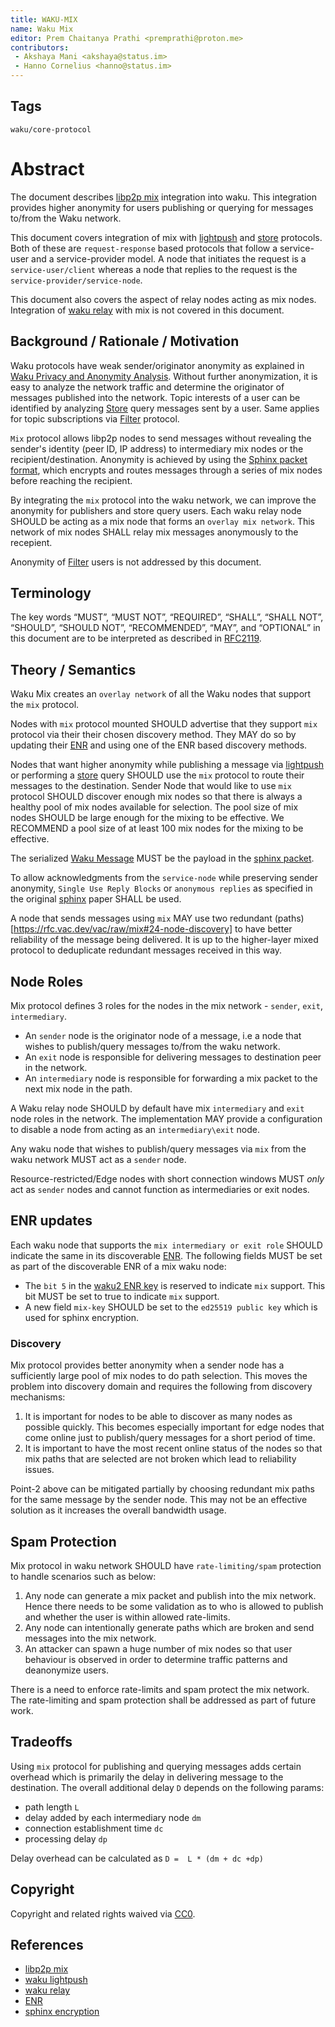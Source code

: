 ```yaml
---
title: WAKU-MIX
name: Waku Mix
editor: Prem Chaitanya Prathi <premprathi@proton.me>
contributors:
 - Akshaya Mani <akshaya@status.im>
 - Hanno Cornelius <hanno@status.im>
---
```


## Tags

`waku/core-protocol`

# Abstract
The document describes [libp2p mix](https://rfc.vac.dev/vac/raw/mix/) integration into waku.
This integration provides higher anonymity for users publishing or querying for messages to/from the Waku network.

This document covers integration of mix with [lightpush](https://rfc.vac.dev/waku/standards/core/19/lightpush) and [store](https://rfc.vac.dev/waku/standards/core/13/store) protocols.
Both of these are `request-response` based protocols that follow a service-user and a service-provider model.
A node that initiates the request is a `service-user/client` whereas a node that replies to the request is the `service-provider/service-node`.

This document also covers the aspect of relay nodes acting as mix nodes.
Integration of [waku relay](https://rfc.vac.dev/waku/standards/core/11/relay) with mix is not covered in this document.

## Background / Rationale / Motivation

Waku protocols have weak sender/originator anonymity as explained in [Waku Privacy and Anonymity Analysis](https://vac.dev/rlog/wakuv2-relay-anon/).
Without further anonymization, it is easy to analyze the network traffic and determine the originator of messages published into the network.
Topic interests of a user can be identified by analyzing [Store](https://rfc.vac.dev/waku/standards/core/13/store) query messages sent by a user.
Same applies for topic subscriptions via [Filter](https://rfc.vac.dev/waku/standards/core/12/filter) protocol.

`Mix` protocol allows libp2p nodes to send messages without revealing the sender's identity (peer ID, IP address) to intermediary mix nodes or the recipient/destination.
Anonymity is achieved by using the [Sphinx packet format](#references), which encrypts and routes messages through a series of mix nodes before reaching the recipient.

By integrating the `mix` protocol into the waku network, we can improve the anonymity for publishers and store query users.
Each waku relay node SHOULD be acting as a mix node that forms an `overlay mix network`.
This network of mix nodes SHALL relay mix messages anonymously to the recepient.

Anonymity of [Filter](https://rfc.vac.dev/waku/standards/core/12/filter) users is not addressed by this document.

## Terminology
The key words “MUST”, “MUST NOT”, “REQUIRED”, “SHALL”, “SHALL NOT”, “SHOULD”, “SHOULD NOT”,
“RECOMMENDED”, “MAY”, and “OPTIONAL” in this document are to be interpreted as described in [RFC2119](https://www.ietf.org/rfc/rfc2119.txt).

## Theory / Semantics

Waku Mix creates an `overlay network` of all the Waku nodes that support the `mix` protocol.

Nodes with `mix` protocol mounted SHOULD advertise that they support `mix` protocol via their their chosen discovery method.
They MAY do so by updating their [ENR](#enr-updates) and using one of the ENR based discovery methods.

Nodes that want higher anonymity while publishing a message via [lightpush](https://rfc.vac.dev/waku/standards/core/19/lightpush) or performing a [store](https://rfc.vac.dev/waku/standards/core/13/store) query SHOULD use the `mix` protocol to route their messages to the destination.
Sender Node that would like to use `mix` protocol SHOULD discover enough mix nodes so that there is always a healthy pool of mix nodes available for selection.
The pool size of mix nodes SHOULD be large enough for the mixing to be effective.
We RECOMMEND a pool size of at least 100 mix nodes for the mixing to be effective.

The serialized [Waku Message](https://rfc.vac.dev/waku/standards/core/14/message) MUST be the payload in the [sphinx packet](https://rfc.vac.dev/vac/raw/mix#4-sphinx-packet-format).

To allow acknowledgments from the `service-node` while preserving sender anonymity, `Single Use Reply Blocks` or `anonymous replies` as specified in the original [sphinx](#references) paper SHALL be used.

A node that sends messages using `mix` MAY use two redundant (paths)[https://rfc.vac.dev/vac/raw/mix#24-node-discovery] to have better reliability of the message being delivered.
It is up to the higher-layer mixed protocol to deduplicate redundant messages received in this way.

## Node Roles

Mix protocol defines 3 roles for the nodes in the mix network - `sender`, `exit`, `intermediary`.

- An `sender` node is the originator node of a message, i.e a node that wishes to publish/query messages to/from the waku network.
- An `exit` node is responsible for delivering messages to destination peer in the network.
- An `intermediary` node is responsible for forwarding a mix packet to the next mix node in the path.

A Waku relay node SHOULD by default have mix `intermediary` and `exit` node roles in the network.
The implementation MAY provide a configuration to disable a node from acting as an `intermediary\exit` node.

Any waku node that wishes to publish/query messages via `mix` from the waku network MUST act as a `sender` node.

Resource-restricted/Edge nodes with short connection windows MUST _only_ act as `sender` nodes and cannot function as intermediaries or exit nodes.

## ENR updates

Each waku node that supports the `mix intermediary or exit role` SHOULD indicate the same in its discoverable [ENR](https://github.com/waku-org/specs/blob/master/standards/core/enr.md).
The following fields MUST be set as part of the discoverable ENR of a mix waku node:
- The `bit 5` in the [waku2 ENR key](https://github.com/waku-org/specs/blob/master/standards/core/enr.md#waku2-enr-key) is reserved to indicate `mix` support. This bit MUST be set to true to indicate `mix` support.
- A new field `mix-key` SHOULD be set to the `ed25519 public key` which is used for sphinx encryption.

### Discovery

Mix protocol provides better anonymity when a sender node has a sufficiently large pool of mix nodes to do path selection.
This moves the problem into discovery domain and requires the following from discovery mechanisms:
1. It is important for nodes to be able to discover as many nodes as possible quickly. This becomes especially important for edge nodes that come online just to publish/query messages for a short period of time.
2. It is important to have the most recent online status of the nodes so that mix paths that are selected are not broken which lead to reliability issues.

Point-2 above can be mitigated partially by choosing redundant mix paths for the same message by the sender node.
This may not be an effective solution as it increases the overall bandwidth usage.

## Spam Protection

Mix protocol in waku network SHOULD have `rate-limiting/spam` protection to handle scenarios such as below:

1. Any node can generate a mix packet and publish into the mix network. Hence there needs to be some validation as to who is allowed to publish and whether the user is within allowed rate-limits.
2. Any node can intentionally generate paths which are broken and send messages into the mix network.
3. An attacker can spawn a huge number of mix nodes so that user behaviour is observed in order to determine traffic patterns and deanonymize users. 

There is a need to enforce rate-limits and spam protect the mix network. 
The rate-limiting and spam protection shall be addressed as part of future work.

## Tradeoffs

Using `mix` protocol for publishing and querying messages adds certain overhead which is primarily the delay in delivering message to the destination.
The overall additional delay `D` depends on the following params:
- path length `L`
- delay added by each intermediary node `dm`
- connection establishment time `dc`
- processing delay `dp`

Delay overhead can be calculated as `D =  L * (dm + dc +dp)`

## Copyright

Copyright and related rights waived via
[CC0](https://creativecommons.org/publicdomain/zero/1.0/).

## References
 - [libp2p mix](https://rfc.vac.dev/vac/raw/mix/)
 - [waku lightpush](https://rfc.vac.dev/waku/standards/core/19/lightpush)
 - [waku relay](https://rfc.vac.dev/waku/standards/core/11/relay)
 - [ENR](https://github.com/waku-org/specs/blob/master/standards/core/enr.md)
 - [sphinx encryption](https://cypherpunks.ca/~iang/pubs/Sphinx_Oakland09.pdf)